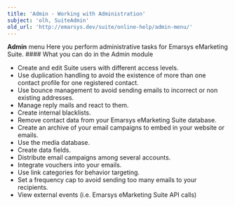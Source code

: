 ```yaml
---
title: 'Admin - Working with Administration'
subject: 'olh, SuiteAdmin'
old_url: 'http://emarsys.dev/suite/online-help/admin-menu/'
---
```


**Admin** menu Here you perform administrative tasks for Emarsys eMarketing Suite. #### What you can do in the Admin module

- Create and edit Suite users with different access levels.
- Use duplication handling to avoid the existence of more than one contact profile for one registered contact.
- Use bounce management to avoid sending emails to incorrect or non existing addresses.
- Manage reply mails and react to them.
- Create internal blacklists.
- Remove contact data from your Emarsys eMarketing Suite database.
- Create an archive of your email campaigns to embed in your website or emails.
- Use the media database.
- Create data fields.
- Distribute email campaigns among several accounts.
- Integrate vouchers into your emails.
- Use link categories for behavior targeting.
- Set a frequency cap to avoid sending too many emails to your recipients.
- View external events (i.e. Emarsys eMarketing Suite API calls)